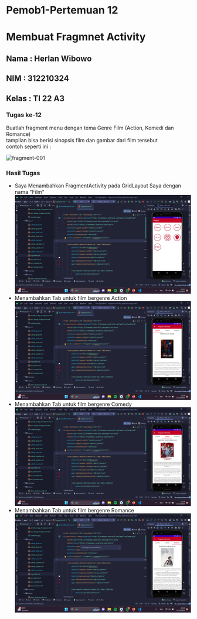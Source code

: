 # Pemob1-Pertemuan 12
# Membuat Fragmnet Activity
## Nama : Herlan Wibowo
## NIM : 312210324
## Kelas : TI 22 A3
### Tugas ke-12
Buatlah fragment menu dengan tema Genre Film (Action, Komedi dan Romance)<br>
tampilan bisa berisi sinopsis film dan gambar dari film tersebut<br>
contoh seperti ini :

<img width="603" alt="fragment-001" src="https://github.com/HerlanWibowo/Pemob1-Pertemuan-12/assets/106060694/e260951d-2f79-408c-aa1c-5fa469e600fd">

### Hasil Tugas
- Saya Menambahkan FragmentActivity pada GridLayout Saya dengan nama "Film"<br>
![ss1](image/ss1.png)
- Menambahkan Tab untuk film bergenre Action
![ss2](image/ss2.png)
- Menambahkan Tab untuk film bergenre Comedy
![ss3](image/ss3.png)
- Menambahkan Tab untuk film bergenre Romance
![ss4](image/ss4.png) 
